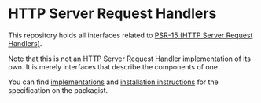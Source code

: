 HTTP Server Request Handlers
==============

This repository holds all interfaces related to [PSR-15 (HTTP Server Request Handlers)][psr-url].

Note that this is not an HTTP Server Request Handler implementation of its own. It is merely interfaces that describe the components of one.

You can find [implementations][implementation-url] and [installation instructions][package-url] for the specification on the packagist.

[psr-url]: https://www.php-fig.org/psr/psr-15/
[package-url]: https://packagist.org/packages/psr/http-server-handler
[implementation-url]: https://packagist.org/providers/psr/http-server-handler-implementation
